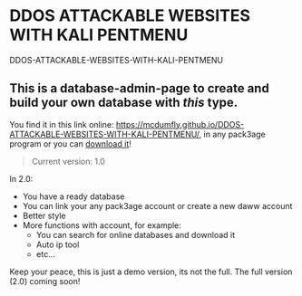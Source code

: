 # DDOS ATTACKABLE WEBSITES WITH KALI PENTMENU
DDOS-ATTACKABLE-WEBSITES-WITH-KALI-PENTMENU

## This is a database-admin-page to create and build your own database with *this* type.

You find it in this link online: https://mcdumfly.github.io/DDOS-ATTACKABLE-WEBSITES-WITH-KALI-PENTMENU/,
in any pack3age program or you can [download it](https://github.com/McDumfly/DDOS-ATTACKABLE-WEBSITES-WITH-KALI-PENTMENU/archive/refs/heads/main.zip)!

> Current version: 1.0

In 2.0:
  - You have a ready database
  - You can link your any pack3age account or create a new daww account
  - Better style
  - More functions with account, for example:
      - You can search for online databases and download it
      - Auto ip tool
      - etc...
      
Keep your peace, this is just a demo version, its not the full. The full version (2.0) coming soon!
